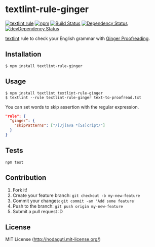# textlint-rule-ginger

[![textlint rule](https://img.shields.io/badge/textlint-fixable-green.svg?style=social)](https://textlint.github.io/)
[![npm](https://img.shields.io/npm/v/textlint-rule-ginger.svg)](https://www.npmjs.com/package/textlint-rule-ginger)
[![Build Status](https://travis-ci.org/textlint-rule/textlint-rule-ginger.svg?branch=master)](https://travis-ci.org/textlint-rule/textlint-rule-ginger)
[![Dependency Status](https://david-dm.org/textlint-rule/textlint-rule-ginger.svg)](https://david-dm.org/textlint-rule/textlint-rule-ginger)
[![devDependency Status](https://david-dm.org/textlint-rule/textlint-rule-ginger/dev-status.svg)](https://david-dm.org/textlint-rule/textlint-rule-ginger#info=devDependencies)

[textlint](https://github.com/textlint/textlint) rule
to check your English grammar with [Ginger Proofreading](http://www.gingersoftware.com/proofreading).

## Installation

```
$ npm install textlint-rule-ginger
```

## Usage

```
$ npm install textlint textlint-rule-ginger
$ textlint --rule textlint-rule-ginger text-to-proofread.txt
```

You can set words to skip assertion with the regular expression.

```json
"rule": {
  "ginger": {
    "skipPatterns": ["/[Jj]ava *[Ss]cript/"]
  }
}
```

## Tests

```
npm test
```

## Contribution

1. Fork it!
2. Create your feature branch: `git checkout -b my-new-feature`
3. Commit your changes: `git commit -am 'Add some feature'`
4. Push to the branch: `git push origin my-new-feature`
5. Submit a pull request :D

## License

MIT License (http://nodaguti.mit-license.org/)
